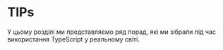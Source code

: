 # TIPs
У цьому розділі ми представляємо ряд порад, які ми зібрали під час використання TypeScript у реальному світі.
